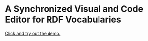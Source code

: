 # A Synchronized Visual and Code Editor for RDF Vocabularies

[Click and try out the demo.](https://rawgit.com/alecsa/MasterThesis/turtle-editor.html)